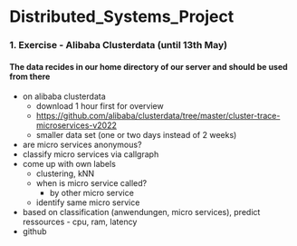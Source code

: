 # Distributed_Systems_Project

### 1. Exercise - Alibaba Clusterdata (until 13th May)
#### The data recides in our home directory of our server and should be used from there
- on alibaba clusterdata
	- download 1 hour first for overview
	- https://github.com/alibaba/clusterdata/tree/master/cluster-trace-microservices-v2022
	- smaller data set (one or two days instead of 2 weeks)
- are micro services anonymous?
- classify micro services via callgraph
- come up with own labels
	- clustering, kNN
	- when is micro service called?
		- by other micro service
	- identify same micro service
- based on classification (anwendungen, micro services), predict ressources 
		- cpu, ram, latency
- github